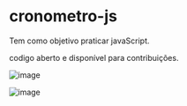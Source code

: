 # cronometro-js

Tem como objetivo praticar javaScript. 

codigo aberto e disponível para contribuições. 

![image](https://github.com/iamalissontomazelli/cronometro-js/assets/105504791/f455c656-027c-43a0-8016-97acbafe1f93)








![image](https://github.com/iamalissontomazelli/cronometro-js/assets/105504791/09944921-11b0-43ad-97bb-e72dc68ed9de)

